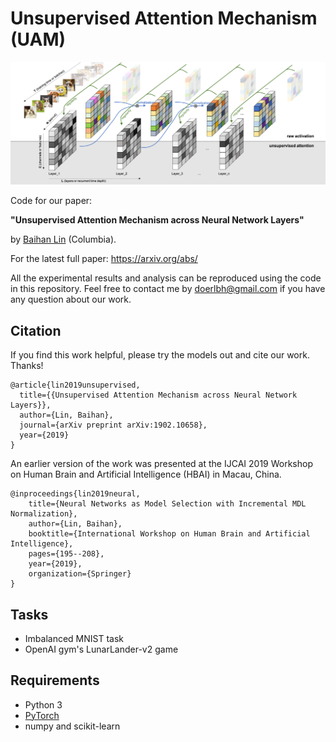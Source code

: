 # Unsupervised Attention Mechanism (UAM)


![Unsupervised Attention Mechanism](./img/unsuper_attention.png "Unsupervised Attention Mechanism")

 

Code for our paper: 

**"Unsupervised Attention Mechanism across Neural Network Layers"** 

by [Baihan Lin](http://www.columbia.edu/~bl2681/) (Columbia). 



For the latest full paper: https://arxiv.org/abs/

All the experimental results and analysis can be reproduced using the code in this repository. Feel free to contact me by doerlbh@gmail.com if you have any question about our work.



## Citation

If you find this work helpful, please try the models out and cite our work. Thanks!

    @article{lin2019unsupervised,
      title={{Unsupervised Attention Mechanism across Neural Network Layers}},
      author={Lin, Baihan},
      journal={arXiv preprint arXiv:1902.10658},
      year={2019}
    }

  
An earlier version of the work was presented at the IJCAI 2019 Workshop on Human Brain and Artificial Intelligence (HBAI) in Macau, China.  
  
    @inproceedings{lin2019neural,
    	title={Neural Networks as Model Selection with Incremental MDL Normalization},
    	author={Lin, Baihan},
    	booktitle={International Workshop on Human Brain and Artificial Intelligence},
    	pages={195--208},
    	year={2019},
    	organization={Springer}
    }




## Tasks

* Imbalanced MNIST task
* OpenAI gym's LunarLander-v2 game



## Requirements

* Python 3
* [PyTorch](http://pytorch.org/)
* numpy and scikit-learn


